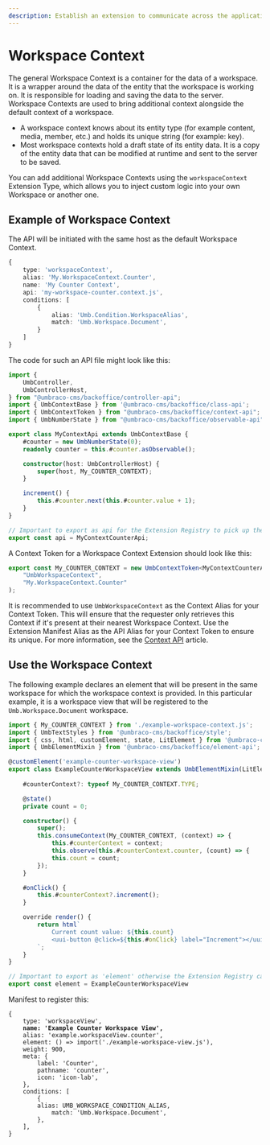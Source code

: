 ```yaml
---
description: Establish an extension to communicate across the application.
---
```


# Workspace Context

The general Workspace Context is a container for the data of a workspace. It is a wrapper around the data of the entity that the workspace is working on. It is responsible for loading and saving the data to the server. Workspace Contexts are used to bring additional context alongside the default context of a workspace.

* A workspace context knows about its entity type (for example content, media, member, etc.) and holds its unique string (for example: key).
* Most workspace contexts hold a draft state of its entity data. It is a copy of the entity data that can be modified at runtime and sent to the server to be saved.

You can add additional Workspace Contexts using the `workspaceContext` Extension Type, which allows you to inject custom logic into your own Workspace or another one.

## Example of Workspace Context

The API will be initiated with the same host as the default Workspace Context.

```typescript
{
    type: 'workspaceContext',
    alias: 'My.WorkspaceContext.Counter',
    name: 'My Counter Context',
    api: 'my-workspace-counter.context.js',
    conditions: [
        {
            alias: 'Umb.Condition.WorkspaceAlias',
            match: 'Umb.Workspace.Document',
        }
    ]
}
```

The code for such an API file might look like this:

```typescript
import {
    UmbController,
    UmbControllerHost,
} from "@umbraco-cms/backoffice/controller-api";
import { UmbContextBase } from '@umbraco-cms/backoffice/class-api';
import { UmbContextToken } from "@umbraco-cms/backoffice/context-api";
import { UmbNumberState } from "@umbraco-cms/backoffice/observable-api";

export class MyContextApi extends UmbContextBase {
    #counter = new UmbNumberState(0);
    readonly counter = this.#counter.asObservable();

    constructor(host: UmbControllerHost) {
        super(host, My_COUNTER_CONTEXT);
    }

    increment() {
        this.#counter.next(this.#counter.value + 1);
    }
}

// Important to export as api for the Extension Registry to pick up the class:
export const api = MyContextCounterApi;
```

A Context Token for a Workspace Context Extension should look like this:

```typescript
export const My_COUNTER_CONTEXT = new UmbContextToken<MyContextCounterApi>(
    "UmbWorkspaceContext",
    "My.WorkspaceContext.Counter"
);
```

It is recommended to use `UmbWorkspaceContext` as the Context Alias for your Context Token. This will ensure that the requester only retrieves this Context if it's present at their nearest Workspace Context. Use the Extension Manifest Alias as the API Alias for your Context Token to ensure its unique. For more information, see the [Context API](../../../foundation/context-api/) article.

## Use the Workspace Context

The following example declares an element that will be present in the same workspace for which the workspace context is provided. In this particular example, it is a workspace view that will be registered to the `Umb.Workspace.Document` workspace.

```typescript
import { My_COUNTER_CONTEXT } from './example-workspace-context.js';
import { UmbTextStyles } from '@umbraco-cms/backoffice/style';
import { css, html, customElement, state, LitElement } from '@umbraco-cms/backoffice/external/lit';
import { UmbElementMixin } from '@umbraco-cms/backoffice/element-api';

@customElement('example-counter-workspace-view')
export class ExampleCounterWorkspaceView extends UmbElementMixin(LitElement) {
	
	#counterContext?: typeof My_COUNTER_CONTEXT.TYPE;

	@state()
	private count = 0;

	constructor() {
		super();
		this.consumeContext(My_COUNTER_CONTEXT, (context) => {
			this.#counterContext = context;
			this.observe(this.#counterContext.counter, (count) => {
			this.count = count;
		});
	}

	#onClick() {
		this.#counterContext?.increment();
	}

	override render() {
		return html`
			Current count value: ${this.count}
			<uui-button @click=${this.#onClick} label="Increment"></uui-button>
		`;
	}
}

// Important to export as 'element' otherwise the Extension Registry cannot pick up the class.
export const element = ExampleCounterWorkspaceView
```

Manifest to register this:

<pre><code>{
    type: 'workspaceView',
<strong>    name: 'Example Counter Workspace View',
</strong>    alias: 'example.workspaceView.counter',
    element: () => import('./example-workspace-view.js'),
    weight: 900,
    meta: {
        label: 'Counter',
        pathname: 'counter',
        icon: 'icon-lab',
    },
    conditions: [
        {
	    alias: UMB_WORKSPACE_CONDITION_ALIAS,
            match: 'Umb.Workspace.Document',
        },
    ],
}
</code></pre>

